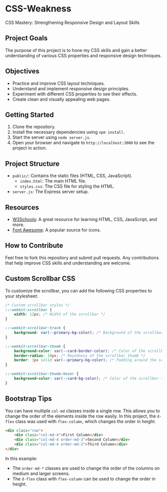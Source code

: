 # CSS-Weakness
CSS Mastery: Strengthening Responsive Design and Layout Skills

## Project Goals
The purpose of this project is to hone my CSS skills and gain a better understanding of various CSS properties and responsive design techniques.

## Objectives
- Practice and improve CSS layout techniques.
- Understand and implement responsive design principles.
- Experiment with different CSS properties to see their effects.
- Create clean and visually appealing web pages.

## Getting Started
1. Clone the repository.
2. Install the necessary dependencies using `npm install`.
3. Start the server using `node server.js`.
4. Open your browser and navigate to `http://localhost:3000` to see the project in action.

## Project Structure
- `public/`: Contains the static files (HTML, CSS, JavaScript).
  - `index.html`: The main HTML file.
  - `styles.css`: The CSS file for styling the HTML.
- `server.js`: The Express server setup.

## Resources
- [W3Schools](https://www.w3schools.com/): A great resource for learning HTML, CSS, JavaScript, and more.
- [Font Awesome](https://fontawesome.com/): A popular source for icons.

## How to Contribute
Feel free to fork this repository and submit pull requests. Any contributions that help improve CSS skills and understanding are welcome.

## Custom Scrollbar CSS
To customize the scrollbar, you can add the following CSS properties to your stylesheet:

```css
/* Custom scrollbar styles */
::-webkit-scrollbar {
    width: 12px; /* Width of the scrollbar */
}

::-webkit-scrollbar-track {
    background: var(--primary-bg-color); /* Background of the scrollbar track */
}

::-webkit-scrollbar-thumb {
    background-color: var(--card-border-color); /* Color of the scrollbar thumb */
    border-radius: 10px; /* Roundness of the scrollbar thumb */
    border: 3px solid var(--primary-bg-color); /* Padding around the scrollbar thumb */
}

::-webkit-scrollbar-thumb:hover {
    background-color: var(--card-bg-color); /* Color of the scrollbar thumb on hover */
}
```

## Bootstrap Tips
You can have multiple `col-md` classes inside a single row. This allows you to change the order of the elements inside the row easily. In this project, the `d-flex` class was used with `flex-column`, which changes the order in height.

```html
<div class="row">
    <div class="col-md-4">First Column</div>
    <div class="col-md-4 order-md-3">Second Column</div>
    <div class="col-md-4 order-md-2">Third Column</div>
</div>
```

In this example:
- The `order-md-*` classes are used to change the order of the columns on medium and larger screens.
- The `d-flex` class with `flex-column` can be used to change the order in height.
